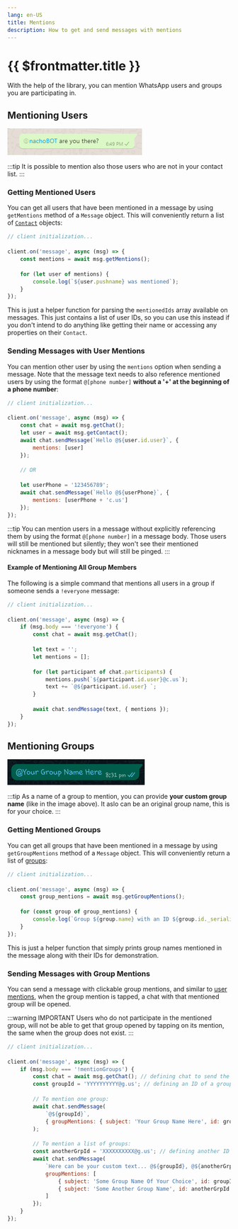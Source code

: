 ```yaml
---
lang: en-US
title: Mentions
description: How to get and send messages with mentions
---
```


# {{ $frontmatter.title }}

With the help of the library, you can mention WhatsApp users and groups you are participating in.

## Mentioning Users

![Example of message with a mentioned users](./images/mentions.png)

:::tip
It is possible to mention also those users who are not in your contact list.
:::

### Getting Mentioned Users

You can get all users that have been mentioned in a message by using `getMentions` method of a `Message` object. This will conveniently return a list of [`Contact`](https://docs.wwebjs.dev/Contact.html) objects:

```javascript
// client initialization...

client.on('message', async (msg) => {
    const mentions = await msg.getMentions();
    
    for (let user of mentions) {
        console.log(`${user.pushname} was mentioned`);
    }
});
```

This is just a helper function for parsing the `mentionedIds` array available on messages. This just contains a list of user IDs, so you can use this instead if you don't intend to do anything like getting their name or accessing any properties on their `Contact`.

### Sending Messages with User Mentions

You can mention other user by using the `mentions` option when sending a message. Note that the message text needs to also reference mentioned users by using the format `@[phone number]` **without a '+' at the beginning of a phone number**:

```javascript
// client initialization...

client.on('message', async (msg) => {
    const chat = await msg.getChat();
    let user = await msg.getContact();
    await chat.sendMessage(`Hello @${user.id.user}`, {
        mentions: [user]
    });

    // OR

    let userPhone = '123456789';
    await chat.sendMessage(`Hello @${userPhone}`, {
        mentions: [userPhone + 'c.us']
    });
});
```

:::tip
You can mention users in a message without explicitly referencing them by using the format `@[phone number]` in a message body. Those users will still be mentioned but silently; they won't see their mentioned nicknames in a message body but will still be pinged.
:::

#### Example of Mentioning All Group Members

The following is a simple command that mentions all users in a group if someone sends a `!everyone` message:

```javascript
// client initialization...

client.on('message', async (msg) => {
    if (msg.body === '!everyone') {
        const chat = await msg.getChat();
        
        let text = '';
        let mentions = [];

        for (let participant of chat.participants) {
            mentions.push(`${participant.id.user}@c.us`);
            text += `@${participant.id.user} `;
        }

        await chat.sendMessage(text, { mentions });
    }
});
```

## Mentioning Groups

![Example of a message with a mentioned group](./images/group-mentions.png)

:::tip
As a name of a group to mention, you can provide **your custom group name** (like in the image above). It aslo can be an original group name, this is for your choice.
:::

### Getting Mentioned Groups

You can get all groups that have been mentioned in a message by using `getGroupMentions` method of a `Message` object. This will conveniently return a list of [groups](https://docs.wwebjs.dev/GroupChat.html):

```javascript
// client initialization...

client.on('message', async (msg) => {
    const group_mentions = await msg.getGroupMentions();
    
    for (const group of group_mentions) {
        console.log(`Group ${group.name} with an ID ${group.id._serialized} was mentioned`);
    }
});
```

This is just a helper function that simply prints group names mentioned in the message along with their IDs for demonstration.

### Sending Messages with Group Mentions

You can send a message with clickable group mentions, and similar to [user mentions](./#mentioning-users), when the group mention is tapped, a chat with that mentioned group will be opened.

:::warning IMPORTANT
Users who do not participate in the mentioned group, will not be able to get that group opened by tapping on its mention, the same when the group does not exist.
:::

```javascript
// client initialization...

client.on('message', async (msg) => {    
    if (msg.body === '!mentionGroups') {
        const chat = await msg.getChat(); // defining chat to send the group mention to
        const groupId = 'YYYYYYYYYY@g.us'; // defining an ID of a group to mention

        // To mention one group:
        await chat.sendMessage(
            `@${groupId}`,
            { groupMentions: { subject: 'Your Group Name Here', id: groupId } }
        );

        // To mention a list of groups:
        const anotherGrpId = 'XXXXXXXXXX@g.us'; // defining another ID of a group to mention
        await chat.sendMessage(
            `Here can be your custom text... @${groupId}, @${anotherGrpId}`, {
            groupMentions: [
                { subject: 'Some Group Name Of Your Choice', id: groupId },
                { subject: 'Some Another Group Name', id: anotherGrpId }
            ]
        });
    }
});
```